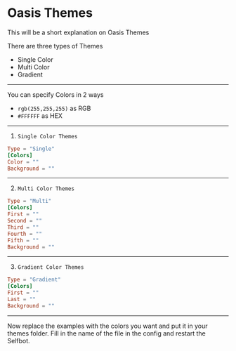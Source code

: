 # Oasis Themes

This will be a short explanation on Oasis Themes

There are three types of Themes

- Single Color
- Multi Color
- Gradient

---

You can specify Colors in 2 ways

- `rgb(255,255,255)` as RGB
- `#FFFFFF` as HEX

---

1. `Single Color Themes`

```toml
Type = "Single"
[Colors]
Color = ""
Background = ""
```

---

2. `Multi Color Themes`

```toml
Type = "Multi"
[Colors]
First = ""
Second = ""
Third = ""
Fourth = ""
Fifth = ""
Background = ""
```

---

3. `Gradient Color Themes`

```toml
Type = "Gradient"
[Colors]
First = ""
Last = ""
Background = ""
```

---

Now replace the examples with the colors you want and put it in your themes folder.
Fill in the name of the file in the config and restart the Selfbot.

